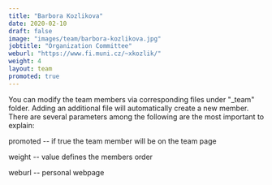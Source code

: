 ```yaml
---
title: "Barbora Kozlikova"
date: 2020-02-10
draft: false
image: "images/team/barbora-kozlikova.jpg"
jobtitle: "Organization Committee"
weburl: "https://www.fi.muni.cz/~xkozlik/"
weight: 4
layout: team
promoted: true
---
```


You can modify the team members via corresponding files under "_team" folder. Adding an additional file will automatically create a new member. There are several parameters among the following are the most important to explain: 

promoted -- if true the team member will be on the team page

weight -- value defines the members order

weburl -- personal webpage


